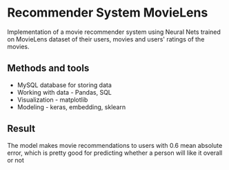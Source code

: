 # Recommender System MovieLens

Implementation of a movie recommender system using Neural Nets trained on MovieLens dataset of their users, movies and 
users' ratings of the movies.

## Methods and tools
* MySQL database for storing data
* Working with data - Pandas, SQL
* Visualization - matplotlib
* Modeling - keras, embedding, sklearn

## Result
The model makes movie recommendations to users with 0.6 mean absolute error, which is pretty good for predicting 
whether a person will like it overall or not 